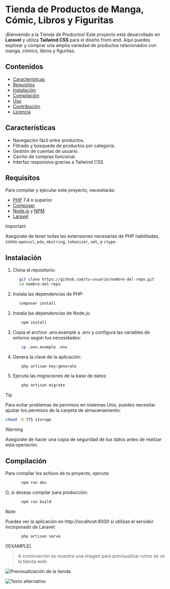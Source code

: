 # Tienda de Productos de Manga, Cómic, Libros y Figuritas

¡Bienvenido a la Tienda de Productos! Este proyecto está desarrollado en **Laravel** y utiliza **Tailwind CSS** para el diseño front-end. Aquí puedes explorar y comprar una amplia variedad de productos relacionados con manga, cómics, libros y figuritas.

## Contenidos

- [Características](#características)
- [Requisitos](#requisitos)
- [Instalación](#instalación)
- [Compilación](#compilación)
- [Uso](#uso)
- [Contribución](#contribución)
- [Licencia](#licencia)

## Características

- Navegación fácil entre productos.
- Filtrado y búsqueda de productos por categoría.
- Gestión de cuentas de usuario.
- Carrito de compras funcional.
- Interfaz responsiva gracias a Tailwind CSS.

## Requisitos

Para compilar y ejecutar este proyecto, necesitarás:

- [PHP](https://www.php.net/) 7.4 o superior
- [Composer](https://getcomposer.org/)
- [Node.js](https://nodejs.org/) y [NPM](https://www.npmjs.com/)
- [Laravel](https://laravel.com/docs)

>[!IMPORTANT]
> Asegúrate de tener todas las extensiones necesarias de PHP habilitadas, como `openssl`, `pdo`, `mbstring`, `tokenizer`, `xml`, y `ctype`.

## Instalación
1. Clona el repositorio:
 ```sh
       git clone https://github.com/tu-usuario/nombre-del-repo.git
       cd nombre-del-repo
```
2. Instala las dependencias de PHP:
 ```sh
       composer install
```
2. Instala las dependencias de Node.js:
```sh
       npm install
```
3. Copia el archivo .env.example a .env y configura las variables de entorno según tus necesidades:
```sh
       cp .env.example .env
```
4. Genera la clave de la aplicación:
```sh
       php artisan key:generate
```
5. Ejecuta las migraciones de la base de datos:
```sh
       php artisan migrate
```
       
       
>[!TIP]
> Para evitar problemas de permisos en sistemas Unix, puedes necesitar ajustar los permisos de la carpeta de almacenamiento:
>```sh
>chmod -R 775 storage
>```

      


      
>[!WARNING]
>Asegúrate de hacer una copia de seguridad de tus datos antes de realizar esta operación.



## Compilación
Para compilar los activos de tu proyecto, ejecuta:
```sh
       npm run dev
```
O, si deseas compilar para producción:
```sh
       npm run build
```

       
>[!NOTE]
>Puedes ver la aplicación en http://localhost:8000 si utilizas el servidor incorporado de Laravel:
```sh
       php artisan serve
```

[!EXAMPLE]
> A continuación se muestra una imagen para previsualizar cómo se ve la tienda web:

![Previsualización de la tienda](https://github.com/WindyD2021/ejercitacion2/blob/main/Screenshot%202024-10-14%20at%2010-14-06%20Tienda%20Panini%20Argentina.png)


![Texto alternativo](https://github.com/WindyD2021/ejercitacion2/blob/main/Screenshot%202024-10-14%20at%2010-14-06%20Tienda%20Panini%20Argentina.png)
